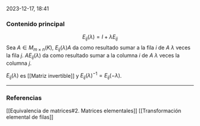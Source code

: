 2023-12-17, 18:41
### Contenido principal

$$E_{ij} (\lambda) = I + \lambda E_{ij} $$ 
Sea $A \in M_{m \times n} (K)$, $E_{ij}(\lambda)A$ da como resultado sumar a la fila $i$ de $A$ $\lambda$ veces la fila $j$.
$A E_{ij} (\lambda)$ da como resultado sumar a la columna $i$ de $A$ $\lambda$ veces la columna $j$.

$E_{ij}(\lambda)$ es [[Matriz invertible]] y $E_{ij}(\lambda)^{-1} = E_{ij} (- \lambda)$.


--- 
### Referencias

[[Equivalencia de matrices#2. Matrices elementales]]
[[Transformación elemental de filas]]
